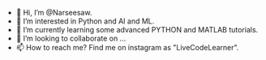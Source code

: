 - 👋 Hi, I’m @Narseesaw.
- 👀 I’m interested in Python and AI and ML.
- 🌱 I’m currently learning some advanced PYTHON and MATLAB tutorials.
- 💞️ I’m looking to collaborate on ...
- 📫 How to reach me? Find me on instagram as "LiveCodeLearner".

<!---
Narseesaw/Narseesaw is a ✨ special ✨ repository because its `README.md` (this file) appears on your GitHub profile.
You can click the Preview link to take a look at your changes.
--->
